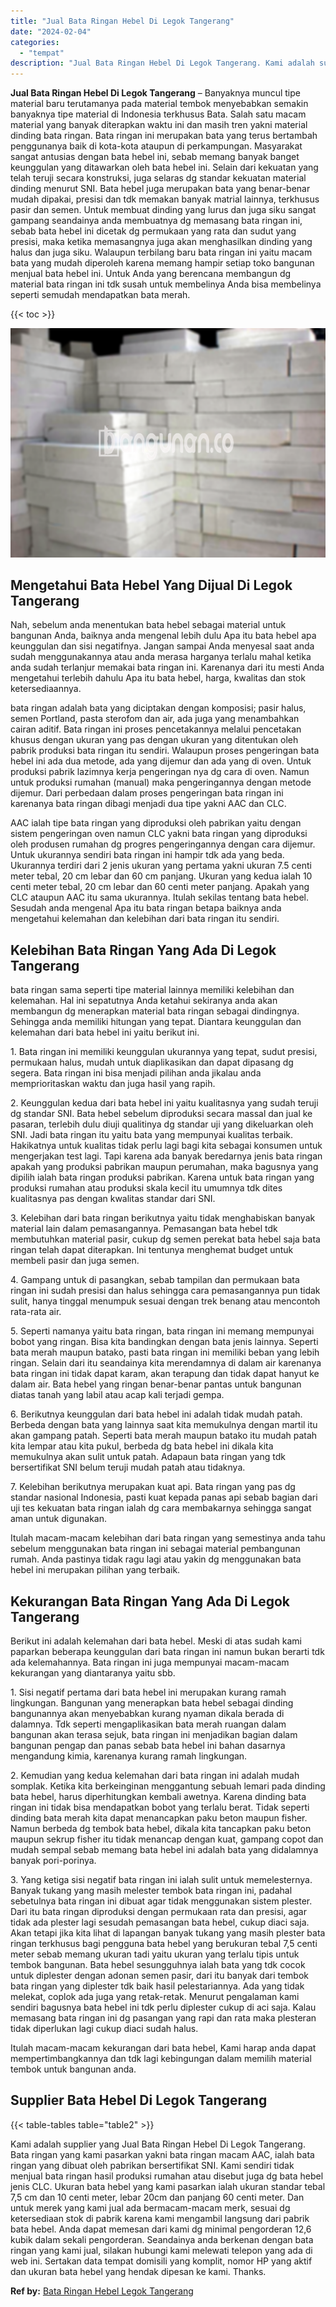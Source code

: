 ```yaml
---
title: "Jual Bata Ringan Hebel Di Legok Tangerang"
date: "2024-02-04"
categories: 
  - "tempat"
description: "Jual Bata Ringan Hebel Di Legok Tangerang. Kami adalah supplier yang Jual Bata Ringan Hebel Di Legok Tangerang. Bata ringan yang kami pasarkan yakni bata rin..."
---
```


**Jual Bata Ringan Hebel Di Legok Tangerang** – Banyaknya muncul tipe material baru terutamanya pada material tembok menyebabkan semakin banyaknya tipe material di Indonesia terkhusus Bata. Salah satu macam material yang banyak diterapkan waktu ini dan masih tren yakni material dinding bata ringan. Bata ringan ini merupakan bata yang terus bertambah penggunanya baik di kota-kota ataupun di perkampungan. Masyarakat sangat antusias dengan bata hebel ini, sebab memang banyak banget keunggulan yang ditawarkan oleh bata hebel ini. Selain dari kekuatan yang telah teruji secara konstruksi, juga selaras dg standar kekuatan material dinding menurut SNI. Bata hebel juga merupakan bata yang benar-benar mudah dipakai, presisi dan tdk memakan banyak matrial lainnya, terkhusus pasir dan semen. Untuk membuat dinding yang lurus dan juga siku sangat gampang seandainya anda membuatnya dg memasang bata ringan ini, sebab bata hebel ini dicetak dg permukaan yang rata dan sudut yang presisi, maka ketika memasangnya juga akan menghasilkan dinding yang halus dan juga siku. Walaupun terbilang baru bata ringan ini yaitu macam bata yang mudah diperoleh karena memang hampir setiap toko bangunan menjual bata hebel ini. Untuk Anda yang berencana membangun dg material bata ringan ini tdk susah untuk membelinya Anda bisa membelinya seperti semudah mendapatkan bata merah.

{{< toc >}}

![Jual Bata Ringan Hebel Di Legok Tangerang](/images/jual-hebel-murah-06.png)

## Mengetahui Bata Hebel Yang Dijual Di Legok Tangerang

Nah, sebelum anda menentukan bata hebel sebagai material untuk bangunan Anda, baiknya anda mengenal lebih dulu Apa itu bata hebel apa keunggulan dan sisi negatifnya. Jangan sampai Anda menyesal saat anda sudah menggunakannya atau anda merasa harganya terlalu mahal ketika anda sudah terlanjur memakai bata ringan ini. Karenanya dari itu mesti Anda mengetahui terlebih dahulu Apa itu bata hebel, harga, kwalitas dan stok ketersediaannya.

bata ringan adalah bata yang diciptakan dengan komposisi; pasir halus, semen Portland, pasta sterofom dan air, ada juga yang menambahkan cairan aditif. Bata ringan ini proses pencetakannya melalui pencetakan khusus dengan ukuran yang pas dengan ukuran yang ditentukan oleh pabrik produksi bata ringan itu sendiri. Walaupun proses pengeringan bata hebel ini ada dua metode, ada yang dijemur dan ada yang di oven. Untuk produksi pabrik lazimnya kerja pengeringan nya dg cara di oven. Namun untuk produksi rumahan (manual) maka pengeringannya dengan metode dijemur. Dari perbedaan dalam proses pengeringan bata ringan ini karenanya bata ringan dibagi menjadi dua tipe yakni AAC dan CLC.

AAC ialah tipe bata ringan yang diproduksi oleh pabrikan yaitu dengan sistem pengeringan oven namun CLC yakni bata ringan yang diproduksi oleh produsen rumahan dg progres pengeringannya dengan cara dijemur. Untuk ukurannya sendiri bata ringan ini hampir tdk ada yang beda. Ukurannya terdiri dari 2 jenis ukuran yang pertama yakni ukuran 7.5 centi meter tebal, 20 cm lebar dan 60 cm panjang. Ukuran yang kedua ialah 10 centi meter tebal, 20 cm lebar dan 60 centi meter panjang. Apakah yang CLC ataupun AAC itu sama ukurannya. Itulah sekilas tentang bata hebel. Sesudah anda mengenal Apa itu bata ringan betapa baiknya anda mengetahui kelemahan dan kelebihan dari bata ringan itu sendiri.

## Kelebihan Bata Ringan Yang Ada Di Legok Tangerang

bata ringan sama seperti tipe material lainnya memiliki kelebihan dan kelemahan. Hal ini sepatutnya Anda ketahui sekiranya anda akan membangun dg menerapkan material bata ringan sebagai dindingnya. Sehingga anda memiliki hitungan yang tepat. Diantara keunggulan dan kelemahan dari bata hebel ini yaitu berikut ini.

1\. Bata ringan ini memiliki keunggulan ukurannya yang tepat, sudut presisi, permukaan halus, mudah untuk diaplikasikan dan dapat dipasang dg segera. Bata ringan ini bisa menjadi pilihan anda jikalau anda memprioritaskan waktu dan juga hasil yang rapih.

2\. Keunggulan kedua dari bata hebel ini yaitu kualitasnya yang sudah teruji dg standar SNI. Bata hebel sebelum diproduksi secara massal dan jual ke pasaran, terlebih dulu diuji qualitinya dg standar uji yang dikeluarkan oleh SNI. Jadi bata ringan itu yaitu bata yang mempunyai kualitas terbaik. Hakikatnya untuk kualitas tidak perlu lagi bagi kita sebagai konsumen untuk mengerjakan test lagi. Tapi karena ada banyak beredarnya jenis bata ringan apakah yang produksi pabrikan maupun perumahan, maka bagusnya yang dipilih ialah bata ringan produksi pabrikan. Karena untuk bata ringan yang produksi rumahan atau produksi skala kecil itu umumnya tdk dites kualitasnya pas dengan kwalitas standar dari SNI.

3\. Kelebihan dari bata ringan berikutnya yaitu tidak menghabiskan banyak material lain dalam pemasangannya. Pemasangan bata hebel tdk membutuhkan material pasir, cukup dg semen perekat bata hebel saja bata ringan telah dapat diterapkan. Ini tentunya menghemat budget untuk membeli pasir dan juga semen.

4\. Gampang untuk di pasangkan, sebab tampilan dan permukaan bata ringan ini sudah presisi dan halus sehingga cara pemasangannya pun tidak sulit, hanya tinggal menumpuk sesuai dengan trek benang atau mencontoh rata-rata air.

5\. Seperti namanya yaitu bata ringan, bata ringan ini memang mempunyai bobot yang ringan. Bisa kita bandingkan dengan bata jenis lainnya. Seperti bata merah maupun batako, pasti bata ringan ini memiliki beban yang lebih ringan. Selain dari itu seandainya kita merendamnya di dalam air karenanya bata ringan ini tidak dapat karam, akan terapung dan tidak dapat hanyut ke dalam air. Bata hebel yang ringan benar-benar pantas untuk bangunan diatas tanah yang labil atau acap kali terjadi gempa.

6\. Berikutnya keunggulan dari bata hebel ini adalah tidak mudah patah. Berbeda dengan bata yang lainnya saat kita memukulnya dengan martil itu akan gampang patah. Seperti bata merah maupun batako itu mudah patah kita lempar atau kita pukul, berbeda dg bata hebel ini dikala kita memukulnya akan sulit untuk patah. Adapaun bata ringan yang tdk bersertifikat SNI belum teruji mudah patah atau tidaknya.

7\. Kelebihan berikutnya merupakan kuat api. Bata ringan yang pas dg standar nasional Indonesia, pasti kuat kepada panas api sebab bagian dari uji tes kekuatan bata ringan ialah dg cara membakarnya sehingga sangat aman untuk digunakan.

Itulah macam-macam kelebihan dari bata ringan yang semestinya anda tahu sebelum menggunakan bata ringan ini sebagai material pembangunan rumah. Anda pastinya tidak ragu lagi atau yakin dg menggunakan bata hebel ini merupakan pilihan yang terbaik.

## Kekurangan Bata Ringan Yang Ada Di Legok Tangerang

Berikut ini adalah kelemahan dari bata hebel. Meski di atas sudah kami paparkan beberapa keunggulan dari bata ringan ini namun bukan berarti tdk ada kelemahannya. Bata ringan ini juga mempunyai macam-macam kekurangan yang diantaranya yaitu sbb.

1\. Sisi negatif pertama dari bata hebel ini merupakan kurang ramah lingkungan. Bangunan yang menerapkan bata hebel sebagai dinding bangunannya akan menyebabkan kurang nyaman dikala berada di dalamnya. Tdk seperti mengaplikasikan bata merah ruangan dalam bangunan akan terasa sejuk, bata ringan ini menjadikan bagian dalam bangunan pengap dan panas sebab bata hebel ini bahan dasarnya mengandung kimia, karenanya kurang ramah lingkungan.

2\. Kemudian yang kedua kelemahan dari bata ringan ini adalah mudah somplak. Ketika kita berkeinginan menggantung sebuah lemari pada dinding bata hebel, harus diperhitungkan kembali awetnya. Karena dinding bata ringan ini tidak bisa mendapatkan bobot yang terlalu berat. Tidak seperti dinding bata merah kita dapat menancapkan paku beton maupun fisher. Namun berbeda dg tembok bata hebel, dikala kita tancapkan paku beton maupun sekrup fisher itu tidak menancap dengan kuat, gampang copot dan mudah sempal sebab memang bata hebel ini adalah bata yang didalamnya banyak pori-porinya.

3\. Yang ketiga sisi negatif bata ringan ini ialah sulit untuk memelesternya. Banyak tukang yang masih melester tembok bata ringan ini, padahal sebetulnya bata ringan ini dibuat agar tidak menggunakan sistem plester. Dari itu bata ringan diproduksi dengan permukaan rata dan presisi, agar tidak ada plester lagi sesudah pemasangan bata hebel, cukup diaci saja. Akan tetapi jika kita lihat di lapangan banyak tukang yang masih plester bata ringan terkhusus bagi pengguna bata hebel yang berukuran tebal 7,5 centi meter sebab memang ukuran tadi yaitu ukuran yang terlalu tipis untuk tembok bangunan. Bata hebel sesungguhnya ialah bata yang tdk cocok untuk diplester dengan adonan semen pasir, dari itu banyak dari tembok bata ringan yang diplester tdk baik hasil pelestariannya. Ada yang tidak melekat, coplok ada juga yang retak-retak. Menurut pengalaman kami sendiri bagusnya bata hebel ini tdk perlu diplester cukup di aci saja. Kalau memasang bata ringan ini dg pasangan yang rapi dan rata maka plesteran tidak diperlukan lagi cukup diaci sudah halus.

Itulah macam-macam kekurangan dari bata hebel, Kami harap anda dapat mempertimbangkannya dan tdk lagi kebingungan dalam memilih material tembok untuk bangunan anda.

## Supplier Bata Hebel Di Legok Tangerang

{{< table-tables table="table2" >}}

Kami adalah supplier yang Jual Bata Ringan Hebel Di Legok Tangerang. Bata ringan yang kami pasarkan yakni bata ringan macam AAC, ialah bata ringan yang dibuat oleh pabrikan bersertifikat SNI. Kami sendiri tidak menjual bata ringan hasil produksi rumahan atau disebut juga dg bata hebel jenis CLC. Ukuran bata hebel yang kami pasarkan ialah ukuran standar tebal 7,5 cm dan 10 centi meter, lebar 20cm dan panjang 60 centi meter. Dan untuk merek yang kami jual ada bermacam-macam merk, sesuai dg ketersediaan stok di pabrik karena kami mengambil langsung dari pabrik bata hebel. Anda dapat memesan dari kami dg minimal pengorderan 12,6 kubik dalam sekali pengorderan. Seandainya anda berkenan dengan bata ringan yang kami jual, silakan hubungi kami melewati telepon yang ada di web ini. Sertakan data tempat domisili yang komplit, nomor HP yang aktif dan ukuran bata hebel yang hendak dipesan ke kami. Thanks.

**Ref by:** [Bata Ringan Hebel Legok Tangerang](https://id.wikipedia.org/wiki/Bata)
